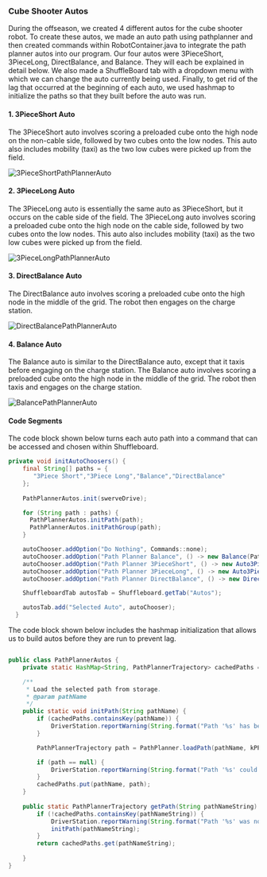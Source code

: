 ### Cube Shooter Autos

During the offseason, we created 4 different autos for the cube shooter robot. To create these autos, we made an auto path using pathplanner and then created commands within RobotContainer.java to integrate the path planner autos into our program. Our four autos were 3PieceShort, 3PieceLong, DirectBalance, and Balance. They will each be explained in detail below. We also made a ShuffleBoard tab with a dropdown menu with which we can change the auto currently being used. Finally, to get rid of the lag that occurred at the beginning of each auto, we used hashmap to initialize the paths so that they built before the auto was run.


#### 1. 3PieceShort Auto

The 3PieceShort auto involves scoring a preloaded cube onto the high node on the non-cable side, followed by two cubes onto the low nodes. This auto also includes mobility (taxi) as the two low cubes were picked up from the field.

![3PieceShortPathPlannerAuto](https://github.com/nerdherd/Documentation/assets/72529534/0d1d710b-b0ee-4cda-8089-b2559cce2803)

#### 2. 3PieceLong Auto

The 3PieceLong auto is essentially the same auto as 3PieceShort, but it occurs on the cable side of the field. The 3PieceLong auto involves scoring a preloaded cube onto the high node on the cable side, followed by two cubes onto the low nodes. This auto also includes mobility (taxi) as the two low cubes were picked up from the field.

![3PieceLongPathPlannerAuto](https://github.com/nerdherd/Documentation/assets/72529534/48f08707-f7f3-4714-ac61-35a0b4119978)

#### 3. DirectBalance Auto

The DirectBalance auto involves scoring a preloaded cube onto the high node in the middle of the grid. The robot then engages on the charge station.

![DirectBalancePathPlannerAuto](https://github.com/nerdherd/Documentation/assets/72529534/452805fb-f95d-4ab6-ad05-b36ed330e77a)


#### 4. Balance Auto

The Balance auto is similar to the DirectBalance auto, except that it taxis before engaging on the charge station. The Balance auto involves scoring a preloaded cube onto the high node in the middle of the grid. The robot then taxis and engages on the charge station.

![BalancePathPlannerAuto](https://github.com/nerdherd/Documentation/assets/72529534/ef8b1535-f6b8-4265-9454-c565bd08b247)


#### Code Segments

The code block shown below turns each auto path into a command that can be accessed and chosen within Shuffleboard. 

```java
private void initAutoChoosers() {
    final String[] paths = {
       "3Piece Short","3Piece Long","Balance","DirectBalance"
    };
    
    PathPlannerAutos.init(swerveDrive);

    for (String path : paths) {
      PathPlannerAutos.initPath(path);
      PathPlannerAutos.initPathGroup(path);
    }

    autoChooser.addOption("Do Nothing", Commands::none);
    autoChooser.addOption("Path Planner Balance", () -> new Balance(PathPlannerAutos.autoBuilder, swerveDrive, shooter, wrist));
    autoChooser.addOption("Path Planner 3PieceShort", () -> new Auto3PieceShort(PathPlannerAutos.autoBuilder,swerveDrive, shooter, wrist));
    autoChooser.addOption("Path Planner 3PieceLong", () -> new Auto3PieceLong(PathPlannerAutos.autoBuilder, swerveDrive, shooter, wrist));
    autoChooser.addOption("Path Planner DirectBalance", () -> new DirectBalance(PathPlannerAutos.autoBuilder, swerveDrive, shooter, wrist));

    ShuffleboardTab autosTab = Shuffleboard.getTab("Autos");

    autosTab.add("Selected Auto", autoChooser);
  }

```

The code block shown below includes the hashmap initialization that allows us to build autos before they are run to prevent lag.

```java

public class PathPlannerAutos {
    private static HashMap<String, PathPlannerTrajectory> cachedPaths = new HashMap<>();

    /**
     * Load the selected path from storage.
     * @param pathName
     */
    public static void initPath(String pathName) {
        if (cachedPaths.containsKey(pathName)) {
            DriverStation.reportWarning(String.format("Path '%s' has been loaded more than once.", pathName), true);
        }

        PathPlannerTrajectory path = PathPlanner.loadPath(pathName, kPPPathConstraints);

        if (path == null) {
            DriverStation.reportWarning(String.format("Path '%s' could not be loaded!", pathName), true);
        }
        cachedPaths.put(pathName, path);
    }
    
    public static PathPlannerTrajectory getPath(String pathNameString) {
        if (!cachedPaths.containsKey(pathNameString)) {
            DriverStation.reportWarning(String.format("Path '%s' was not pre-loaded into memory, which may cause lag during the Autonomous Period.", pathNameString), true);
            initPath(pathNameString);
        }
        return cachedPaths.get(pathNameString);
        
    }
}
```
